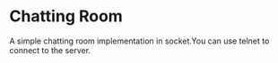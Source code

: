 # Chatting Room
A simple chatting room implementation in socket.You can use telnet to connect to the server.